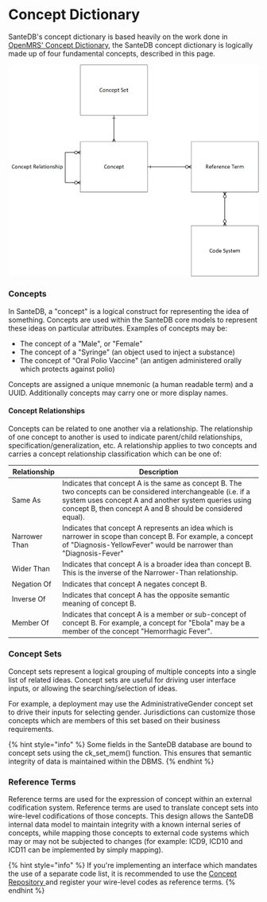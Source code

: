 # Concept Dictionary

SanteDB's concept dictionary is based heavily on the work done in [OpenMRS' Concept Dictionary](https://wiki.openmrs.org/display/docs/Concept+Dictionary+Basics), the SanteDB concept dictionary is logically made up of four fundamental concepts, described in this page.

![Relationship of Concept Dictionary](<../../../../.gitbook/assets/image (629).png>)

### Concepts

In SanteDB, a "concept" is a logical construct for representing the idea of something. Concepts are used within the SanteDB core models to represent these ideas on particular attributes. Examples of concepts may be:

* The concept of a "Male", or "Female"&#x20;
* The concept of a "Syringe" (an object used to inject a substance)
* The concept of "Oral Polio Vaccine" (an antigen administered orally which protects against polio)

Concepts are assigned a unique mnemonic (a human readable term) and a UUID. Additionally concepts may carry one or more display names.&#x20;

#### Concept Relationships&#x20;

Concepts can be related to one another via a relationship. The relationship of one concept to another is used to indicate parent/child relationships, specification/generalization, etc. A relationship applies to two concepts and carries a concept relationship classification which can be one of:

| Relationship  | Description                                                                                                                                                                                                                          |
| ------------- | ------------------------------------------------------------------------------------------------------------------------------------------------------------------------------------------------------------------------------------ |
| Same As       | Indicates that concept A is the same as concept B. The two concepts can be considered interchangeable (i.e. if a system uses concept A and another system queries using concept B, then concept A and B should be considered equal). |
| Narrower Than | Indicates that concept A represents an idea which is narrower in scope than concept B. For example, a concept of "Diagnosis-YellowFever" would be narrower than "Diagnosis-Fever"                                                    |
| Wider Than    | Indicates that concept A is a broader idea than concept B. This is the inverse of the Narrower-Than relationship.                                                                                                                    |
| Negation Of   | Indicates that concept A negates concept B.                                                                                                                                                                                          |
| Inverse Of    | Indicates that concept A has the opposite semantic meaning of concept B.                                                                                                                                                             |
| Member Of     | Indicates that concept A is a member or sub-concept of concept B. For example, a concept for "Ebola" may be a member of the concept "Hemorrhagic Fever".                                                                             |

### Concept Sets

Concept sets represent a logical grouping of multiple concepts into a single list of related ideas. Concept sets are useful for driving user interface inputs, or allowing the searching/selection of ideas.&#x20;

For example, a deployment may use the AdministrativeGender concept set to drive their inputs for selecting gender. Jurisdictions can customize those concepts which are members of this set based on their business requirements.&#x20;

{% hint style="info" %}
Some fields in the SanteDB database are bound to concept sets using the ck\_set\_mem() function. This ensures that semantic integrity of data is maintained within the DBMS.
{% endhint %}

### Reference Terms

Reference terms are used for the expression of concept within an external codification system. Reference terms are used to translate concept sets into wire-level codifications of those concepts. This design allows the SanteDB internal data model to maintain integrity with a known internal series of concepts, while mapping those concepts to external code systems which may or may not be subjected to changes (for example: ICD9, ICD10 and ICD11 can be implemented by simply mapping).

{% hint style="info" %}
If you're implementing an interface which mandates the use of a separate code list, it is recommended to use the [Concept Repository ](broken-reference)and register your wire-level codes as reference terms.
{% endhint %}
